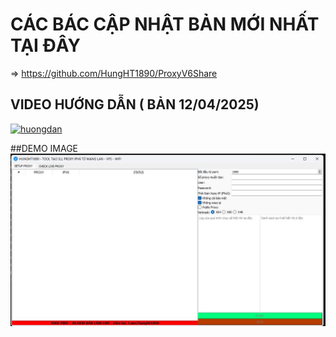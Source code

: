 # CÁC BÁC CẬP NHẬT BẢN MỚI NHẤT TẠI ĐÂY

=> https://github.com/HungHT1890/ProxyV6Share

## VIDEO HƯỚNG DẪN ( BẢN 12/04/2025)

[![huongdan](https://img.youtube.com/vi/WHznhKtf-fM/0.jpg)](https://www.youtube.com/watch?v=WHznhKtf-fM)


##DEMO IMAGE
![DEMO](image.jpg)
